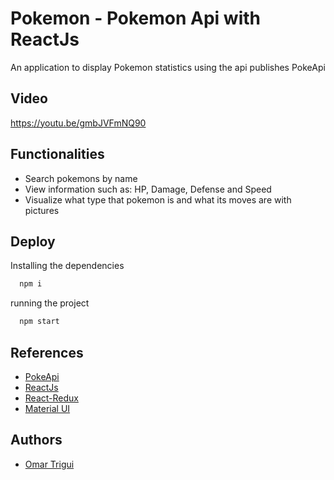 # Pokemon - Pokemon Api with ReactJs


An application to display Pokemon  statistics using the api publishes PokeApi



## Video 

https://youtu.be/gmbJVFmNQ90


## Functionalities

- Search pokemons by name
- View information such as: HP, Damage, Defense and Speed
- Visualize what type that pokemon is and what its moves are with pictures


## Deploy

Installing the dependencies
```bash
  npm i
```
running the project
```bash
  npm start
```


## References

 - [PokeApi](https://pokeapi.co/)
 - [ReactJs](https://pt-br.reactjs.org/)
 - [React-Redux](https://react-redux.js.org/)
 - [Material UI](https://mui.com/pt/)


## Authors

- [Omar Trigui](https://github.com/Omar-Trigui)
